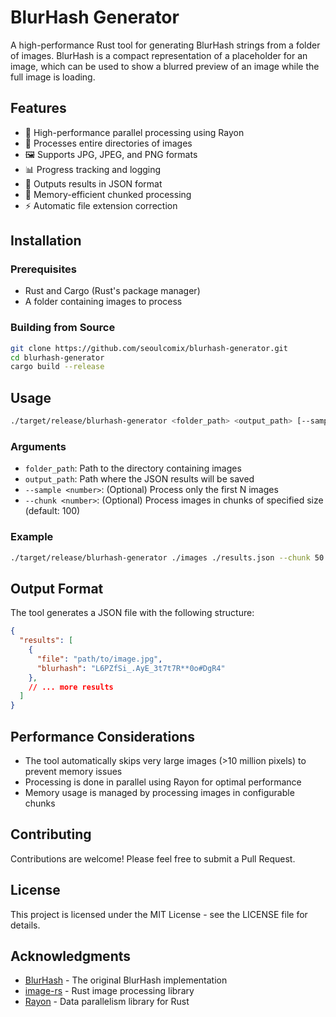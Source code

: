 # BlurHash Generator

A high-performance Rust tool for generating BlurHash strings from a folder of images. BlurHash is a compact representation of a placeholder for an image, which can be used to show a blurred preview of an image while the full image is loading.

## Features

- 🚀 High-performance parallel processing using Rayon
- 📁 Processes entire directories of images
- 🖼️ Supports JPG, JPEG, and PNG formats
- 📊 Progress tracking and logging
- 💾 Outputs results in JSON format
- 🧠 Memory-efficient chunked processing
- ⚡ Automatic file extension correction

## Installation

### Prerequisites

- Rust and Cargo (Rust's package manager)
- A folder containing images to process

### Building from Source

```bash
git clone https://github.com/seoulcomix/blurhash-generator.git
cd blurhash-generator
cargo build --release
```

## Usage

```bash
./target/release/blurhash-generator <folder_path> <output_path> [--sample <number>] [--chunk <number>]
```

### Arguments

- `folder_path`: Path to the directory containing images
- `output_path`: Path where the JSON results will be saved
- `--sample <number>`: (Optional) Process only the first N images
- `--chunk <number>`: (Optional) Process images in chunks of specified size (default: 100)

### Example

```bash
./target/release/blurhash-generator ./images ./results.json --chunk 50
```

## Output Format

The tool generates a JSON file with the following structure:

```json
{
  "results": [
    {
      "file": "path/to/image.jpg",
      "blurhash": "L6PZfSi_.AyE_3t7t7R**0o#DgR4"
    },
    // ... more results
  ]
}
```

## Performance Considerations

- The tool automatically skips very large images (>10 million pixels) to prevent memory issues
- Processing is done in parallel using Rayon for optimal performance
- Memory usage is managed by processing images in configurable chunks

## Contributing

Contributions are welcome! Please feel free to submit a Pull Request.

## License

This project is licensed under the MIT License - see the LICENSE file for details.

## Acknowledgments

- [BlurHash](https://github.com/woltapp/blurhash) - The original BlurHash implementation
- [image-rs](https://github.com/image-rs/image) - Rust image processing library
- [Rayon](https://github.com/rayon-rs/rayon) - Data parallelism library for Rust
